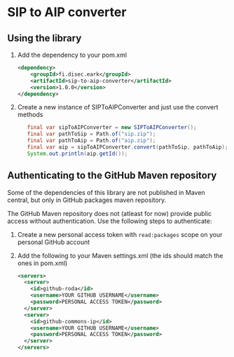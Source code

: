 # SIP to AIP converter

## Using the library

1. Add the dependency to your pom.xml

   ```xml
   <dependency>
       <groupId>fi.disec.eark</groupId>
       <artifactId>sip-to-aip-converter</artifactId>
       <version>1.0.0</version>
   </dependency>
   ```

2. Create a new instance of SIPToAIPConverter and just use the convert methods

   ```java
      final var sipToAIPConverter = new SIPToAIPConverter();
      final var pathToSip = Path.of("sip.zip");
      final var pathToAip = Path.of("aip.zip");
      final var aip = sipToAIPConverter.convert(pathToSip, pathToAip);
      System.out.println(aip.getId());
   ```

## Authenticating to the GitHub Maven repository

Some of the dependencies of this library are not published in Maven central, but only in GitHub packages maven repository.

The GitHub Maven repository does not (atleast for now) provide public access without authentication.
Use the following steps to authenticate:

1. Create a new personal access token with `read:packages` scope on your personal GitHub account
2. Add the following to your Maven settings.xml (the ids should match the ones in pom.xml)

   ```xml
   <servers>
     <server>
       <id>github-roda</id>
       <username>YOUR GITHUB USERNAME</username>
       <password>PERSONAL ACCESS TOKEN</password>
     </server>
     <server>
       <id>github-commons-ip</id>
       <username>YOUR GITHUB USERNAME</username>
       <password>PERSONAL ACCESS TOKEN</password>
     </server>
   </servers>
   ```
   